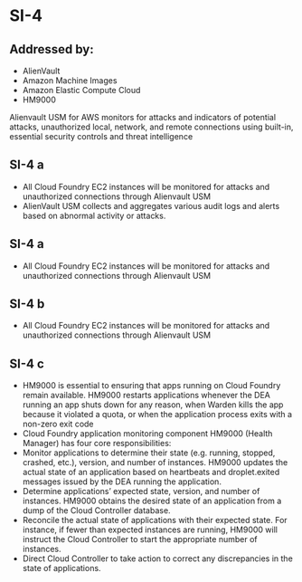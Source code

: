 # SI-4
## Addressed by:
 - AlienVault
 - Amazon Machine Images
 - Amazon Elastic Compute Cloud
 - HM9000


Alienvault USM for AWS monitors for attacks and indicators of potential attacks,  unauthorized local, network, and remote connections using  built-in, essential security controls and threat intelligence




## SI-4 a
- All Cloud Foundry EC2 instances will be monitored for attacks and unauthorized connections through Alienvault USM
- AlienVault USM collects and aggregates various audit logs and alerts based on abnormal activity or attacks.





## SI-4 a
- All Cloud Foundry EC2 instances will be monitored for attacks and unauthorized connections through Alienvault USM


## SI-4 b
- All Cloud Foundry EC2 instances will be monitored for attacks and unauthorized connections through Alienvault USM





## SI-4 c
- HM9000 is essential to ensuring that apps running on Cloud Foundry remain available. HM9000 restarts applications whenever the DEA running an app shuts down for any reason, when Warden kills the app because it violated a quota, or when the application process exits with a non-zero exit code
- Cloud Foundry application monitoring component HM9000 (Health Manager) has four core responsibilities:
- Monitor applications to determine their state (e.g. running, stopped, crashed, etc.), version, and number of instances. HM9000 updates the actual state of an application based on heartbeats and droplet.exited messages issued by the DEA running the application.
- Determine applications’ expected state, version, and number of instances. HM9000 obtains the desired state of an application from a dump of the Cloud Controller database.
- Reconcile the actual state of applications with their expected state. For instance, if fewer than expected instances are running, HM9000 will instruct the Cloud Controller to start the appropriate number of instances.
- Direct Cloud Controller to take action to correct any discrepancies in the state of applications.




